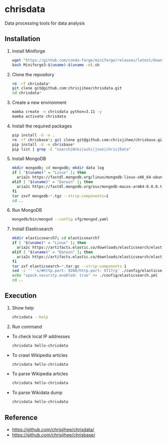 # chrisdata

Data processing tools for data analysis


## Installation

1. Install Miniforge
    ```bash
    wget "https://github.com/conda-forge/miniforge/releases/latest/download/Miniforge3-$(uname)-$(uname -m).sh"
    bash Miniforge3-$(uname)-$(uname -m).sh
    ```

2. Clone the repository
    ```bash
    rm -rf chrisdata*
    git clone git@github.com:chrisjihee/chrisdata.git
    cd chrisdata*
    ```

3. Create a new environment
    ```bash
    mamba create -n chrisdata python=3.11 -y
    mamba activate chrisdata
    ```

4. Install the required packages
    ```bash
    pip install -U -e .
    rm -rf chrisbase*; git clone git@github.com:chrisjihee/chrisbase.git
    pip install -U -e chrisbase*
    pip list | grep -E "search|Wiki|wiki|json|chris|Data"
    ```

5. Install MongoDB
    ```bash
    mkdir mongodb; cd mongodb; mkdir data log
    if [ "$(uname)" = "Linux" ]; then
      aria2c https://fastdl.mongodb.org/linux/mongodb-linux-x86_64-ubuntu2204-8.0.0.tgz
    elif [ "$(uname)" = "Darwin" ]; then
      aria2c https://fastdl.mongodb.org/osx/mongodb-macos-arm64-8.0.0.tgz
    fi
    tar zxvf mongodb-*.tgz --strip-components=1
    cd ..
    ```

6. Run MongoDB
    ```bash
    mongodb/bin/mongod --config cfg/mongod.yaml
    ```

7. Install Elasticsearch
    ```bash
    mkdir elasticsearch7; cd elasticsearch7
    if [ "$(uname)" = "Linux" ]; then
      aria2c https://artifacts.elastic.co/downloads/elasticsearch/elasticsearch-7.17.10-linux-x86_64.tar.gz
    elif [ "$(uname)" = "Darwin" ]; then
      aria2c https://artifacts.elastic.co/downloads/elasticsearch/elasticsearch-7.17.10-darwin-aarch64.tar.gz
    fi
    tar zxf elasticsearch-*.tar.gz --strip-components 1
    sed -i '' 's/#http.port: 9200/http.port: 9717/g' ./config/elasticsearch.yml
    echo "xpack.security.enabled: true" >> ./config/elasticsearch.yml
    cd ..
    ```


## Execution

1. Show help
    ```bash
    chrisdata --help
    ```

2. Run command
  * To check local IP addresses
    ```bash
    chrisdata hello-chrisdata
    ```

  * To crawl Wikipedia articles
    ```bash
    chrisdata hello-chrisdata
    ```

  * To parse Wikipedia articles
    ```bash
    chrisdata hello-chrisdata
    ```

  * To parse Wikidata dump
    ```bash
    chrisdata hello-chrisdata
    ```


## Reference

* https://github.com/chrisjihee/chrisdata/
* https://github.com/chrisjihee/chrisbase/
